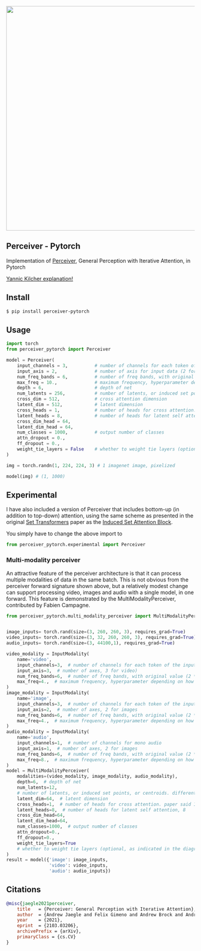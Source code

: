 <img src="./perceiver.png" width="600px"></img>

## Perceiver - Pytorch

Implementation of <a href="https://arxiv.org/abs/2103.03206">Perceiver</a>, General Perception with Iterative Attention, in Pytorch

<a href="https://www.youtube.com/watch?v=P_xeshTnPZg">Yannic Kilcher explanation!</a>

## Install

```bash
$ pip install perceiver-pytorch
```

## Usage

```python
import torch
from perceiver_pytorch import Perceiver

model = Perceiver(
    input_channels = 3,          # number of channels for each token of the input
    input_axis = 2,              # number of axis for input data (2 for images, 3 for video)
    num_freq_bands = 6,          # number of freq bands, with original value (2 * K + 1)
    max_freq = 10.,              # maximum frequency, hyperparameter depending on how fine the data is
    depth = 6,                   # depth of net
    num_latents = 256,           # number of latents, or induced set points, or centroids. different papers giving it different names
    cross_dim = 512,             # cross attention dimension
    latent_dim = 512,            # latent dimension
    cross_heads = 1,             # number of heads for cross attention. paper said 1
    latent_heads = 8,            # number of heads for latent self attention, 8
    cross_dim_head = 64,
    latent_dim_head = 64,
    num_classes = 1000,          # output number of classes
    attn_dropout = 0.,
    ff_dropout = 0.,
    weight_tie_layers = False    # whether to weight tie layers (optional, as indicated in the diagram)
)

img = torch.randn(1, 224, 224, 3) # 1 imagenet image, pixelized

model(img) # (1, 1000)
```

## Experimental

I have also included a version of Perceiver that includes bottom-up (in addition to top-down) attention, using the same scheme as presented in the original <a href="https://arxiv.org/abs/1810.00825">Set Transformers</a> paper as the <a href="https://github.com/lucidrains/isab-pytorch">Induced Set Attention Block</a>.

You simply have to change the above import to

```python
from perceiver_pytorch.experimental import Perceiver
```

### Multi-modality perceiver
An attractive feature of the perceiver architecture is that it can process multiple modalities of data 
in the same batch. This is not obvious from the perceiver forward signature shown above, but a relatively
modest change can support processing video, images and audio with a single model, in one forward.
This feature is demonstrated by the MultiModalityPerceiver, contributed by Fabien Campagne.

```python
from perceiver_pytorch.multi_modality_perceiver import MultiModalityPerceiver, InputModality


image_inputs= torch.rand(size=(3, 260, 260, 3), requires_grad=True)
video_inputs= torch.rand(size=(3, 32, 260, 260, 3), requires_grad=True)
audio_inputs= torch.rand(size=(3, 44100,1), requires_grad=True)

video_modality = InputModality(
    name='video',
    input_channels=3,  # number of channels for each token of the input
    input_axis=3,  # number of axes, 3 for video)
    num_freq_bands=6,  # number of freq bands, with original value (2 * K + 1)
    max_freq=4.,  # maximum frequency, hyperparameter depending on how fine the data is
)
image_modality = InputModality(
    name='image',
    input_channels=3,  # number of channels for each token of the input
    input_axis=2,  # number of axes, 2 for images
    num_freq_bands=6,  # number of freq bands, with original value (2 * K + 1)
    max_freq=4.,  # maximum frequency, hyperparameter depending on how fine the data is
)
audio_modality = InputModality(
    name='audio',
    input_channels=1,  # number of channels for mono audio
    input_axis=1,  # number of axes, 2 for images
    num_freq_bands=6,  # number of freq bands, with original value (2 * K + 1)
    max_freq=8.,  # maximum frequency, hyperparameter depending on how fine the data is
)
model = MultiModalityPerceiver(
    modalities=(video_modality, image_modality, audio_modality),
    depth=6,  # depth of net
    num_latents=12,
    # number of latents, or induced set points, or centroids. different papers giving it different names
    latent_dim=64,  # latent dimension
    cross_heads=1,  # number of heads for cross attention. paper said 1
    latent_heads=8,  # number of heads for latent self attention, 8
    cross_dim_head=64,
    latent_dim_head=64,
    num_classes=1000,  # output number of classes
    attn_dropout=0.,
    ff_dropout=0.,
    weight_tie_layers=True
    # whether to weight tie layers (optional, as indicated in the diagram)
)
result = model({'image': image_inputs,
                'video': video_inputs,
                'audio': audio_inputs})
```
## Citations

```bibtex
@misc{jaegle2021perceiver,
    title   = {Perceiver: General Perception with Iterative Attention},
    author  = {Andrew Jaegle and Felix Gimeno and Andrew Brock and Andrew Zisserman and Oriol Vinyals and Joao Carreira},
    year    = {2021},
    eprint  = {2103.03206},
    archivePrefix = {arXiv},
    primaryClass = {cs.CV}
}
```

